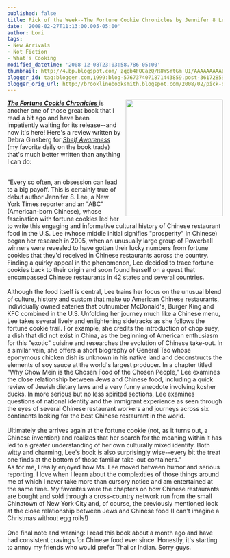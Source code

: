 ```yaml
---
published: false
title: Pick of the Week--The Fortune Cookie Chronicles by Jennifer 8 Lee
date: '2008-02-27T11:13:00.005-05:00'
author: Lori
tags:
- New Arrivals
- Not Fiction
- What's Cooking
modified_datetime: '2008-12-08T23:03:58.786-05:00'
thumbnail: http://4.bp.blogspot.com/_zqgb4FOCazQ/R8WSYtGm_UI/AAAAAAAAAEk/tG4Op0DVv1c/s72-c/fortune+cookie.jpg
blogger_id: tag:blogger.com,1999:blog-5767374071871443859.post-3617285981992376302
blogger_orig_url: http://brooklinebooksmith.blogspot.com/2008/02/pick-of-week-fortune-cookie-chronicles.html
---
```


<img id="BLOGGER_PHOTO_ID_5171700700226714946" style="FLOAT: right; MARGIN: 0px 0px 10px 10px; CURSOR: hand" height="272" alt="" src="http://4.bp.blogspot.com/_zqgb4FOCazQ/R8WSYtGm_UI/AAAAAAAAAEk/tG4Op0DVv1c/s320/fortune+cookie.jpg" width="227" border="0" /><a href="http://brookline.booksense.com/NASApp/store/Product?s=showproduct&amp;isbn=9780446580076"><strong><em>The Fortune Cookie Chronicles</em></strong> </a>is another one of those great book that I read a bit ago and have been impatiently waiting for its release--and now it's here! Here's a review written by Debra Ginsberg for <a href="http://www.shelf-awareness.com/"><em>Shelf Awareness</em> </a>(my favorite daily on the book trade) that's much better written than anything I can do: <div><br /><div></div><div>"Every so often, an obsession can lead to a big payoff. This is certainly true of debut author Jennifer 8. Lee, a New York Times reporter and an "ABC" (American-born Chinese), whose fascination with fortune cookies led her to write this engaging and informative cultural history of Chinese restaurant food in the U.S. Lee (whose middle initial signifies "prosperity" in Chinese) began her research in 2005, when an unusually large group of Powerball winners were revealed to have gotten their lucky numbers from fortune cookies that they'd received in Chinese restaurants across the country. Finding a quirky appeal in the phenomenon, Lee decided to trace fortune cookies back to their origin and soon found herself on a quest that encompassed Chinese restaurants in 42 states and several countries.<br /><br />Although the food itself is central, Lee trains her focus on the unusual blend of culture, history and custom that make up American Chinese restaurants, individually owned eateries that outnumber McDonald's, Burger King and KFC combined in the U.S. Unfolding her journey much like a Chinese menu, Lee takes several lively and enlightening sidetracks as she follows the fortune cookie trail. For example, she credits the introduction of chop suey, a dish that did not exist in China, as the beginning of American enthusiasm for this "exotic" cuisine and researches the evolution of Chinese take-out. In a similar vein, she offers a short biography of General Tso whose eponymous chicken dish is unknown in his native land and deconstructs the elements of soy sauce at the world's largest producer. In a chapter titled "Why Chow Mein is the Chosen Food of the Chosen People," Lee examines the close relationship between Jews and Chinese food, including a quick review of Jewish dietary laws and a very funny anecdote involving kosher ducks. In more serious but no less spirited sections, Lee examines questions of national identity and the immigrant experience as seen through the eyes of several Chinese restaurant workers and journeys across six continents looking for the best Chinese restaurant in the world.<br /><br />Ultimately she arrives again at the fortune cookie (not, as it turns out, a Chinese invention) and realizes that her search for the meaning within it has led to a greater understanding of her own culturally mixed identity. Both witty and charming, Lee's book is also surprisingly wise--every bit the treat one finds at the bottom of those familiar take-out containers."<br /></div><div>As for me, I really enjoyed how Ms. Lee moved between humor and serious reporting. I love when I learn about the complexities of those things around me of which I never take more than cursory notice and am entertained at the same time. My favorites were the chapters on how Chinese restaurants are bought and sold through a cross-country network run from the small Chinatown of New York City and, of course, the previously mentioned look at the close relationship between Jews and Chinese food (I can't imagine a Christmas without egg rolls!) </div><br /><div>One final note and warning: I read this book about a month ago and have had consistent cravings for Chinese food ever since. Honestly, it's starting to annoy my friends who would prefer Thai or Indian. Sorry guys.</div></div>